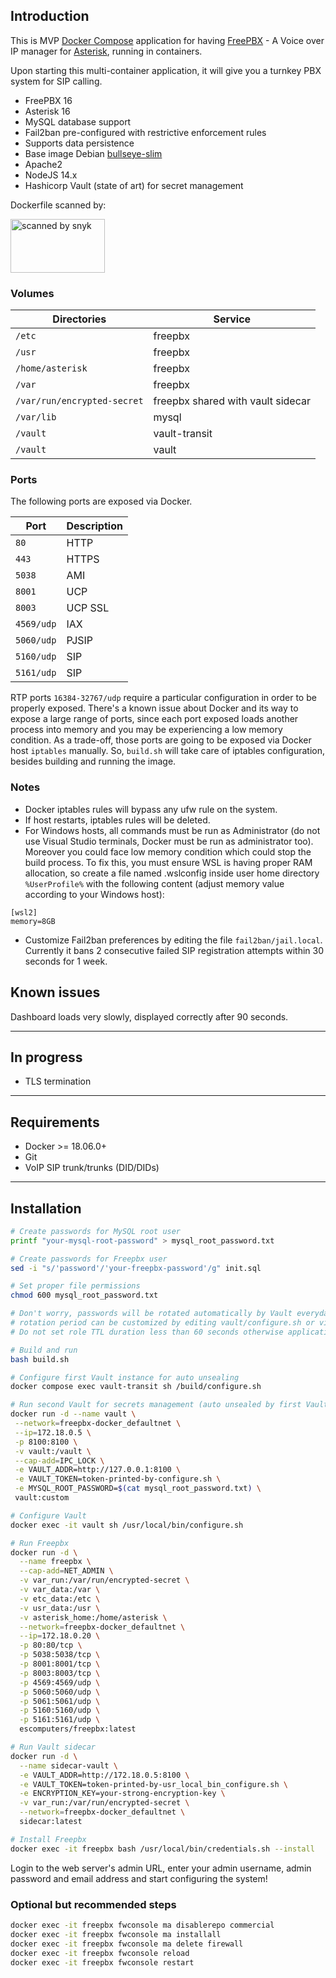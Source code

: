## Introduction

This is MVP [Docker Compose](https://docs.docker.com/compose/) application for having [FreePBX](https://www.freepbx.org) - A Voice over IP manager for [Asterisk](https://www.asterisk.org), running in containers.

Upon starting this multi-container application, it will give you a turnkey PBX system for SIP calling.

* FreePBX 16
* Asterisk 16
* MySQL database support
* Fail2ban pre-configured with restrictive enforcement rules
* Supports data persistence
* Base image Debian [bullseye-slim](https://hub.docker.com/_/debian/)
* Apache2
* NodeJS 14.x
* Hashicorp Vault (state of art) for secret management

Dockerfile scanned by:

<img src="https://dl.dropboxusercontent.com/s/is8aj5ld2ywfw6i/scanned-by-snyk.png" alt="scanned by snyk" width="151" height="86"></img>

### Volumes
| Directories        | Service |              
| ----------------   | ------- |          
| `/etc`             | freepbx |         
| `/usr`             | freepbx |            
| `/home/asterisk`   | freepbx |     
| `/var`             | freepbx | 
| `/var/run/encrypted-secret` | freepbx shared with vault sidecar |
| `/var/lib`         | mysql   |  
| `/vault`           | vault-transit | 
| `/vault`           | vault   | 


### Ports
The following ports are exposed via Docker.

| Port              | Description |
| ----------------- | ----------- |
| `80`              | HTTP        |
| `443`             | HTTPS       |
| `5038`            | AMI         |
| `8001`            | UCP         |
| `8003`            | UCP SSL     |
| `4569/udp`        | IAX         |
| `5060/udp`        | PJSIP       |
| `5160/udp`        | SIP         |
| `5161/udp`        | SIP         |

RTP ports `16384-32767/udp` require a particular configuration in order to be
properly exposed. There's a known issue about Docker and its way to expose a large range of ports, since each port exposed loads another process into memory and you may be experiencing a low memory condition.
As a trade-off, those ports are going to be exposed via Docker host `iptables` manually.
So, `build.sh` will take care of iptables configuration, besides building and running the image.

### Notes
- Docker iptables rules will bypass any ufw rule on the system.
- If host restarts, iptables rules will be deleted.
- For Windows hosts, all commands must be run as Administrator (do not use Visual Studio terminals, Docker must be run as administrator too). Moreover you could face low memory condition which could stop the build process. To fix this, you must ensure WSL is having proper RAM allocation, so create a file named .wslconfig inside user home directory `%UserProfile%` with the following content (adjust memory value according to your Windows host):
```
[wsl2]
memory=8GB
```

- Customize Fail2ban preferences by editing the file `fail2ban/jail.local`. Currently it bans 2 consecutive failed SIP registration attempts within 30 seconds for 1 week.

## Known issues
Dashboard loads very slowly, displayed correctly after 90 seconds.

---

## In progress
* TLS termination

---

## Requirements
- Docker >= 18.06.0+
- Git
- VoIP SIP trunk/trunks (DID/DIDs)

---

## Installation
```bash
# Create passwords for MySQL root user
printf "your-mysql-root-password" > mysql_root_password.txt

# Create passwords for Freepbx user
sed -i "s/'password'/'your-freepbx-password'/g" init.sql

# Set proper file permissions
chmod 600 mysql_root_password.txt

# Don't worry, passwords will be rotated automatically by Vault everyday,
# rotation period can be customized by editing vault/configure.sh or via Vault UI.
# Do not set role TTL duration less than 60 seconds otherwise application won't be able to read it.

# Build and run
bash build.sh

# Configure first Vault instance for auto unsealing
docker compose exec vault-transit sh /build/configure.sh

# Run second Vault for secrets management (auto unsealed by first Vault instance)
docker run -d --name vault \
 --network=freepbx-docker_defaultnet \
 --ip=172.18.0.5 \
 -p 8100:8100 \
 -v vault:/vault \
 --cap-add=IPC_LOCK \
 -e VAULT_ADDR=http://127.0.0.1:8100 \
 -e VAULT_TOKEN=token-printed-by-configure.sh \
 -e MYSQL_ROOT_PASSWORD=$(cat mysql_root_password.txt) \
 vault:custom

# Configure Vault
docker exec -it vault sh /usr/local/bin/configure.sh

# Run Freepbx
docker run -d \
  --name freepbx \
  --cap-add=NET_ADMIN \
  -v var_run:/var/run/encrypted-secret \
  -v var_data:/var \
  -v etc_data:/etc \
  -v usr_data:/usr \
  -v asterisk_home:/home/asterisk \
  --network=freepbx-docker_defaultnet \
  --ip=172.18.0.20 \
  -p 80:80/tcp \
  -p 5038:5038/tcp \
  -p 8001:8001/tcp \
  -p 8003:8003/tcp \
  -p 4569:4569/udp \
  -p 5060:5060/udp \
  -p 5061:5061/udp \
  -p 5160:5160/udp \
  -p 5161:5161/udp \
  escomputers/freepbx:latest

# Run Vault sidecar
docker run -d \
  --name sidecar-vault \
  -e VAULT_ADDR=http://172.18.0.5:8100 \
  -e VAULT_TOKEN=token-printed-by-usr_local_bin_configure.sh \
  -e ENCRYPTION_KEY=your-strong-encryption-key \
  -v var_run:/var/run/encrypted-secret \
  --network=freepbx-docker_defaultnet \
  sidecar:latest

# Install Freepbx
docker exec -it freepbx bash /usr/local/bin/credentials.sh --install
```

Login to the web server's admin URL, enter your admin username, admin password and email address and start configuring the system!

### Optional but recommended steps
```bash
docker exec -it freepbx fwconsole ma disablerepo commercial
docker exec -it freepbx fwconsole ma installall
docker exec -it freepbx fwconsole ma delete firewall
docker exec -it freepbx fwconsole reload
docker exec -it freepbx fwconsole restart
```